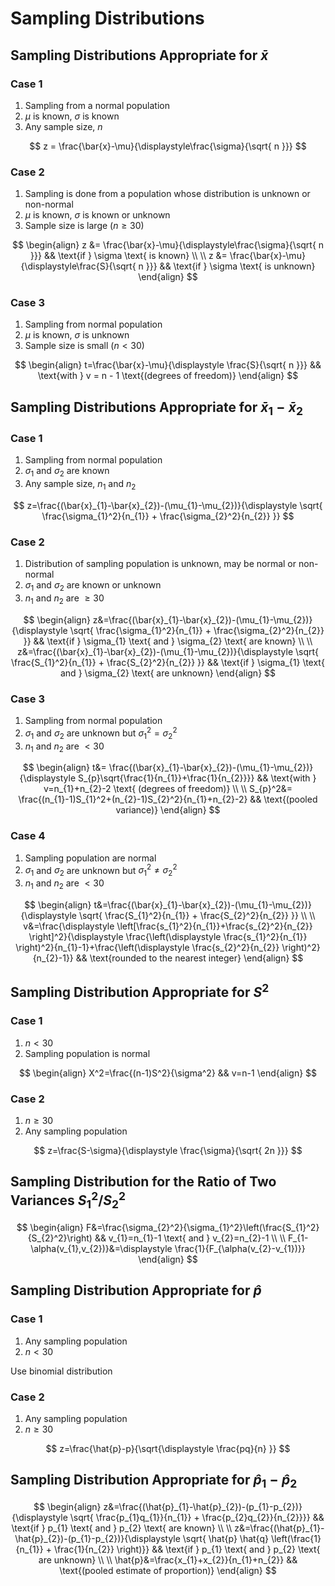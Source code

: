# Sampling Distributions

## Sampling Distributions Appropriate for $\bar{x}$

### Case 1

1. Sampling from a normal population
2. $\mu$ is known, $\sigma$ is known
3. Any sample size, $n$

$$
z = \frac{\bar{x}-\mu}{\displaystyle\frac{\sigma}{\sqrt{ n }}}
$$

### Case 2

1. Sampling is done from a population whose distribution is unknown or non-normal
2. $\mu$ is known, $\sigma$ is known or unknown
3. Sample size is large $(n\geq 30)$

$$
\begin{align}
z &= \frac{\bar{x}-\mu}{\displaystyle\frac{\sigma}{\sqrt{ n }}} && \text{if } \sigma \text{ is known} \\ \\
z &= \frac{\bar{x}-\mu}{\displaystyle\frac{S}{\sqrt{ n }}} && \text{if } \sigma \text{ is unknown}
\end{align}
$$

### Case 3

1. Sampling from normal population
2. $\mu$ is known, $\sigma$ is unknown
3. Sample size is small $(n<30)$

$$
\begin{align}
t=\frac{\bar{x}-\mu}{\displaystyle \frac{S}{\sqrt{ n }}} && \text{with } v = n - 1 \text{(degrees of freedom)}
\end{align}
$$

## Sampling Distributions Appropriate for $\bar{x}_{1}-\bar{x}_{2}$

### Case 1

1. Sampling from normal population
2. $\sigma_{1}$ and $\sigma_{2}$ are known
3. Any sample size, $n_{1}$ and $n_{2}$

$$
z=\frac{(\bar{x}_{1}-\bar{x}_{2})-(\mu_{1}-\mu_{2})}{\displaystyle \sqrt{ \frac{\sigma_{1}^2}{n_{1}} + \frac{\sigma_{2}^2}{n_{2}} }}
$$

### Case 2

1. Distribution of sampling population is unknown, may be normal or non-normal
2. $\sigma_{1}$ and $\sigma_{2}$ are known or unknown
3. $n_{1}$ and $n_{2}$ are $\geq 30$

$$
\begin{align}
z&=\frac{(\bar{x}_{1}-\bar{x}_{2})-(\mu_{1}-\mu_{2})}{\displaystyle \sqrt{ \frac{\sigma_{1}^2}{n_{1}} + \frac{\sigma_{2}^2}{n_{2}} }} && \text{if } \sigma_{1} \text{ and } \sigma_{2} \text{ are known} \\ \\ 
z&=\frac{(\bar{x}_{1}-\bar{x}_{2})-(\mu_{1}-\mu_{2})}{\displaystyle \sqrt{ \frac{S_{1}^2}{n_{1}} + \frac{S_{2}^2}{n_{2}} }} && \text{if } \sigma_{1} \text{ and } \sigma_{2} \text{ are unknown}
\end{align}
$$

### Case 3

1. Sampling from normal population
2. $\sigma_{1}$ and $\sigma_{2}$ are unknown but $\sigma_{1}^2=\sigma_{2}^2$
3. $n_{1}$ and $n_{2}$ are $<30$

$$
\begin{align}
t&= \frac{(\bar{x}_{1}-\bar{x}_{2})-(\mu_{1}-\mu_{2})}{\displaystyle S_{p}\sqrt{\frac{1}{n_{1}}+\frac{1}{n_{2}}}} && \text{with } v=n_{1}+n_{2}-2 \text{ (degrees of freedom)} \\ \\
S_{p}^2&= \frac{(n_{1}-1)S_{1}^2+(n_{2}-1)S_{2}^2}{n_{1}+n_{2}-2} && \text{(pooled variance)}
\end{align}
$$

### Case 4

1. Sampling population are normal
2. $\sigma_{1}$ and $\sigma_{2}$ are unknown but $\sigma_{1}^2 \neq \sigma_{2}^2$
3. $n_{1}$ and $n_{2}$ are $<30$

$$
\begin{align}
t&=\frac{(\bar{x}_{1}-\bar{x}_{2})-(\mu_{1}-\mu_{2})}{\displaystyle \sqrt{ \frac{S_{1}^2}{n_{1}} + \frac{S_{2}^2}{n_{2}} }} \\ \\
v&=\frac{\displaystyle \left[\frac{s_{1}^2}{n_{1}}+\frac{s_{2}^2}{n_{2}} \right]^2}{\displaystyle \frac{\left(\displaystyle \frac{s_{1}^2}{n_{1}} \right)^2}{n_{1}-1}+\frac{\left(\displaystyle \frac{s_{2}^2}{n_{2}} \right)^2}{n_{2}-1}} && \text{rounded to the nearest integer}
\end{align}
$$

## Sampling Distribution Appropriate for $S^2$

### Case 1

1. $n<30$
2. Sampling population is normal

$$
\begin{align}
X^2=\frac{(n-1)S^2}{\sigma^2} && v=n-1
\end{align}
$$

### Case 2

1. $n\geq 30$
2. Any sampling population

$$
z=\frac{S-\sigma}{\displaystyle \frac{\sigma}{\sqrt{ 2n }}}
$$

## Sampling Distribution for the Ratio of Two Variances $S_{1}^2/S_{2}^2$

$$
\begin{align}
F&=\frac{\sigma_{2}^2}{\sigma_{1}^2}\left(\frac{S_{1}^2}{S_{2}^2}\right) && v_{1}=n_{1}-1 \text{ and } v_{2}=n_{2}-1
\\ \\
F_{1-\alpha(v_{1},v_{2})}&=\displaystyle \frac{1}{F_{\alpha(v_{2}-v_{1})}}
\end{align}
$$

## Sampling Distribution Appropriate for $\hat{p}$

### Case 1

1. Any sampling population
2. $n<30$

Use binomial distribution

### Case 2

1. Any sampling population
2. $n\geq 30$

$$
z=\frac{\hat{p}-p}{\sqrt{\displaystyle \frac{pq}{n} }}
$$

## Sampling Distribution Appropriate for $\hat{p}_{1}-\hat{p}_{2}$

$$
\begin{align}
z&=\frac{(\hat{p}_{1}-\hat{p}_{2})-(p_{1}-p_{2})}{\displaystyle \sqrt{ \frac{p_{1}q_{1}}{n_{1}} + \frac{p_{2}q_{2}}{n_{2}}}} && \text{if } p_{1} \text{ and } p_{2} \text{ are known} \\ \\
z&=\frac{(\hat{p}_{1}-\hat{p}_{2})-(p_{1}-p_{2})}{\displaystyle \sqrt{ \hat{p} \hat{q} \left(\frac{1}{n_{1}} + \frac{1}{n_{2}} \right)}} && \text{if } p_{1} \text{ and } p_{2} \text{ are unknown} \\ \\
\hat{p}&=\frac{x_{1}+x_{2}}{n_{1}+n_{2}} && \text{(pooled estimate of proportion)}
\end{align}
$$
